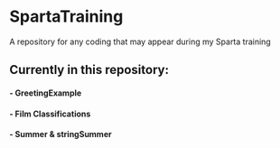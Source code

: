 # SpartaTraining
A repository for any coding that may appear during my Sparta training

## Currently in this repository:

#### - GreetingExample
#### - Film Classifications
#### - Summer & stringSummer

